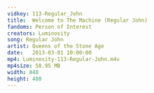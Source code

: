 ```yaml
---
vidkey: 113-Regular_John
title:  Welcome to The Machine (Regular John)
fandoms: Person of Interest
creators: Luminosity
song: Regular John
artist: Queens of the Stone Age
date:   2013-03-01 10:00:00
mp4: Luminosity-113-Regular-John.m4v
mp4size: 58.95 MB
width: 848
height: 480
---
```



  